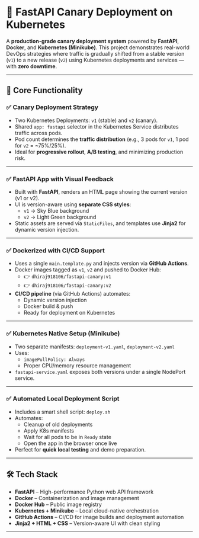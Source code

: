 # 🚀 FastAPI Canary Deployment on Kubernetes

A **production-grade canary deployment system** powered by **FastAPI**, **Docker**, and **Kubernetes (Minikube)**. This project demonstrates real-world DevOps strategies where traffic is gradually shifted from a stable version (`v1`) to a new release (`v2`) using Kubernetes deployments and services — with **zero downtime**.

---

## 🎯 Core Functionality

### ✅ Canary Deployment Strategy
- Two Kubernetes Deployments: `v1` (stable) and `v2` (canary).
- Shared `app: fastapi` selector in the Kubernetes Service distributes traffic across pods.
- Pod count determines the **traffic distribution** (e.g., 3 pods for `v1`, 1 pod for `v2` = ~75%/25%).
- Ideal for **progressive rollout**, **A/B testing**, and minimizing production risk.

---

### ✅ FastAPI App with Visual Feedback
- Built with **FastAPI**, renders an HTML page showing the current version (v1 or v2).
- UI is version-aware using **separate CSS styles**:
  - `v1` → Sky Blue background
  - `v2` → Light Green background
- Static assets are served via `StaticFiles`, and templates use **Jinja2** for dynamic version injection.

---

### ✅ Dockerized with CI/CD Support
- Uses a single `main.template.py` and injects version via **GitHub Actions**.
- Docker images tagged as `v1`, `v2` and pushed to Docker Hub:
  - 👉 `dhiraj918106/fastapi-canary:v1`
  - 👉 `dhiraj918106/fastapi-canary:v2`
- **CI/CD pipeline** (via GitHub Actions) automates:
  - Dynamic version injection
  - Docker build & push
  - Ready for deployment on Kubernetes

---

### ✅ Kubernetes Native Setup (Minikube)
- Two separate manifests: `deployment-v1.yaml`, `deployment-v2.yaml`
- Uses:
  - `imagePullPolicy: Always`
  - Proper CPU/memory resource management
- `fastapi-service.yaml` exposes both versions under a single NodePort service.

---

### ✅ Automated Local Deployment Script
- Includes a smart shell script: `deploy.sh`
- Automates:
  - Cleanup of old deployments
  - Apply K8s manifests
  - Wait for all pods to be in `Ready` state
  - Open the app in the browser once live
- Perfect for **quick local testing** and demo preparation.


---

## 🛠️ Tech Stack

- **FastAPI** – High-performance Python web API framework
- **Docker** – Containerization and image management
- **Docker Hub** – Public image registry
- **Kubernetes + Minikube** – Local cloud-native orchestration
- **GitHub Actions** – CI/CD for image builds and deployment automation
- **Jinja2 + HTML + CSS** – Version-aware UI with clean styling

---
